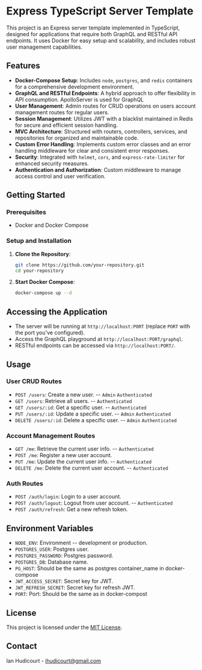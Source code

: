 # Express TypeScript Server Template

This project is an Express server template implemented in TypeScript, designed for applications that require both GraphQL and RESTful API endpoints. It uses Docker for easy setup and scalability, and includes robust user management capabilities.

## Features

- **Docker-Compose Setup**: Includes `node`, `postgres`, and `redis` containers for a comprehensive development environment.
- **GraphQL and RESTful Endpoints**: A hybrid approach to offer flexibility in API consumption. ApolloServer is used for GraphQL
- **User Management**: Admin routes for CRUD operations on users account management routes for regular users.
- **Session Management**: Utilizes JWT with a blacklist maintained in Redis for secure and efficient session handling.
- **MVC Architecture**: Structured with routers, controllers, services, and repositories for organized and maintainable code.
- **Custom Error Handling**: Implements custom error classes and an error handling middleware for clear and consistent error responses.
- **Security**: Integrated with `helmet`, `cors`, and `express-rate-limiter` for enhanced security measures.
- **Authentication and Authorization**: Custom middleware to manage access control and user verification.

## Getting Started

### Prerequisites

- Docker and Docker Compose

### Setup and Installation

1. **Clone the Repository**:
   ```sh
   git clone https://github.com/your-repository.git
   cd your-repository
   ```
2. **Start Docker Compose**:
   ```sh
   docker-compose up --d
   ```
## Accessing the Application

- The server will be running at `http://localhost:PORT` (replace `PORT` with the port you've configured).
- Access the GraphQL playground at `http://localhost:PORT/graphql`.
- RESTful endpoints can be accessed via `http://localhost:PORT/`.

## Usage

### User CRUD Routes

- `POST /users`: Create a new user. -- `Admin` `Authenticated`
- `GET /users`: Retrieve all users. -- `Authenticated`
- `GET /users/:id`: Get a specific user. -- `Authenticated`
- `PUT /users/:id`: Update a specific user. -- `Admin` `Authenticated`
- `DELETE /users/:id`: Delete a specific user. -- `Admin` `Authenticated`

### Account Management Routes

- `GET /me`: Retrieve the current user info. -- `Authenticated`
- `POST /me`: Register a new user account.
- `PUT /me`: Update the current user info.  -- `Authenticated`
- `DELETE /me`: Delete the current user account. -- `Authenticated`


### Auth Routes

- `POST /auth/login`: Login to a user account.
- `POST /auth/logout`: Logout from user account. -- `Authenticated`
- `POST /auth/refresh`: Get a new refresh token.

## Environment Variables

- `NODE_ENV`: Environment -- development or production.
- `POSTGRES_USER`: Postgres user.
- `POSTGRES_PASSWORD`: Postgres password.
- `POSTGRES_DB`: Database name.
- `PG_HOST`: Should be the same as postgres container_name in docker-compose
- `JWT_ACCESS_SECRET`: Secret key for JWT.
- `JWT_REFRESH_SECRET`: Secret key for refresh JWT.
- `PORT`: Port: Should be the same as in docker-compost

## License

This project is licensed under the [MIT License](LICENSE).

## Contact

Ian Hudicourt - [ihudicourt@gmail.com](mailto:ihudicourt@gmail.com)
